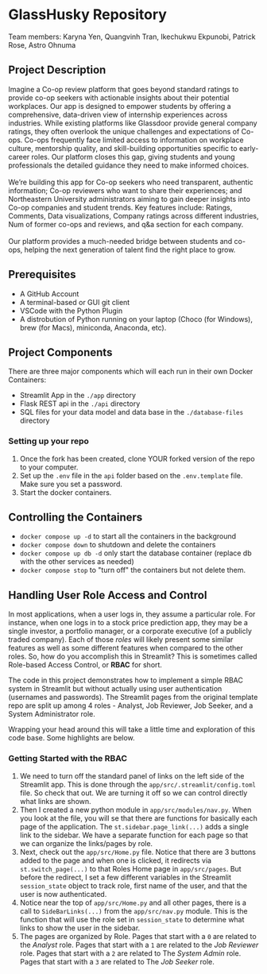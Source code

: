 # GlassHusky Repository
Team members: Karyna Yen, Quangvinh Tran, Ikechukwu Ekpunobi, Patrick Rose, Astro Ohnuma

## Project Description
Imagine a Co-op review platform that goes beyond standard ratings to provide co-op seekers with actionable insights about their potential workplaces. Our app is designed to empower students by offering a comprehensive, data-driven view of internship experiences across industries. While existing platforms like Glassdoor provide general company ratings, they often overlook the unique challenges and expectations of Co-ops. Co-ops frequently face limited access to information on workplace culture, mentorship quality, and skill-building opportunities specific to early-career roles. Our platform closes this gap, giving students and young professionals the detailed guidance they need to make informed choices.
<br><br>
We’re building this app for Co-op seekers who need transparent, authentic information; Co-op reviewers who want to share their experiences; and Northeastern University administrators aiming to gain deeper insights into Co-op companies and student trends. Key features include:
Ratings, Comments, Data visualizations, Company ratings across different industries, Num of former co-ops and reviews, and q&a section for each company.
<br><br>
Our platform provides a much-needed bridge between students and co-ops, helping the next generation of talent find the right place to grow.


## Prerequisites

- A GitHub Account
- A terminal-based or GUI git client
- VSCode with the Python Plugin
- A distrobution of Python running on your laptop (Choco (for Windows), brew (for Macs), miniconda, Anaconda, etc). 

## Project Components

There are three major components which will each run in their own Docker Containers:

- Streamlit App in the `./app` directory
- Flask REST api in the `./api` directory
- SQL files for your data model and data base in the `./database-files` directory


### Setting up your repo
1. Once the fork has been created, clone YOUR forked version of the repo to your computer. 
1. Set up the `.env` file in the `api` folder based on the `.env.template` file. Make sure you set a password. 
1. Start the docker containers. 


## Controlling the Containers

- `docker compose up -d` to start all the containers in the background
- `docker compose down` to shutdown and delete the containers
- `docker compose up db -d` only start the database container (replace db with the other services as needed)
- `docker compose stop` to "turn off" the containers but not delete them. 


## Handling User Role Access and Control

In most applications, when a user logs in, they assume a particular role.  For instance, when one logs in to a stock price prediction app, they may be a single investor, a portfolio manager, or a corporate executive (of a publicly traded company).  Each of those *roles* will likely present some similar features as well as some different features when compared to the other roles. So, how do you accomplish this in Streamlit?  This is sometimes called Role-based Access Control, or **RBAC** for short. 

The code in this project demonstrates how to implement a simple RBAC system in Streamlit but without actually using user authentication (usernames and passwords).  The Streamlit pages from the original template repo are split up among 4 roles - Analyst, Job Reviewer, Job Seeker, and a System Administrator role.

Wrapping your head around this will take a little time and exploration of this code base.  Some highlights are below. 

### Getting Started with the RBAC 
1. We need to turn off the standard panel of links on the left side of the Streamlit app. This is done through the `app/src/.streamlit/config.toml` file.  So check that out. We are turning it off so we can control directly what links are shown. 
1. Then I created a new python module in `app/src/modules/nav.py`.  When you look at the file, you will se that there are functions for basically each page of the application. The `st.sidebar.page_link(...)` adds a single link to the sidebar. We have a separate function for each page so that we can organize the links/pages by role. 
1. Next, check out the `app/src/Home.py` file. Notice that there are 3 buttons added to the page and when one is clicked, it redirects via `st.switch_page(...)` to that Roles Home page in `app/src/pages`.  But before the redirect, I set a few different variables in the Streamlit `session_state` object to track role, first name of the user, and that the user is now authenticated.  
1. Notice near the top of `app/src/Home.py` and all other pages, there is a call to `SideBarLinks(...)` from the `app/src/nav.py` module.  This is the function that will use the role set in `session_state` to determine what links to show the user in the sidebar. 
1. The pages are organized by Role.  Pages that start with a `0` are related to the *Analyst* role.  Pages that start with a `1` are related to the *Job Reviewer* role.  Pages that start with a `2` are related to The *System Admin* role. Pages that start with a `3` are related to The *Job Seeker* role.  